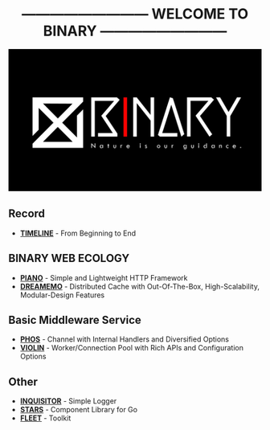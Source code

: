 <h1 align="center">
————————— WELCOME TO BINARY —————————
</h1>

![BINARY](https://github.com/justlorain/justlorain/blob/main/images/BINARY.jpg)

## Record

- **[TIMELINE](https://github.com/B1NARY-GR0UP/TIMELINE)** - From Beginning to End

## BINARY WEB ECOLOGY

- **[PIANO](https://github.com/B1NARY-GR0UP/piano)** - Simple and Lightweight HTTP Framework
- **[DREAMEMO](https://github.com/B1NARY-GR0UP/dreamemo)** - Distributed Cache with Out-Of-The-Box, High-Scalability, Modular-Design Features

## Basic Middleware Service

- **[PHOS](https://github.com/B1NARY-GR0UP/phos)** - Channel with Internal Handlers and Diversified Options
- **[VIOLIN](https://github.com/B1NARY-GR0UP/violin)** - Worker/Connection Pool with Rich APIs and Configuration Options

## Other

- **[INQUISITOR](https://github.com/B1NARY-GR0UP/inquisitor)** - Simple Logger
- **[STARS](https://github.com/B1NARY-GR0UP/stars)** - Component Library for Go
- **[FLEET](https://github.com/B1NARY-GR0UP/fleet)** - Toolkit
